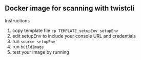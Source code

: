 ## Docker image for scanning with twistcli
Instructions
1. copy template file `cp TEMPLATE_setupEnv setupEnv`
2. edit setupEnv to include your console URL and credentials
3. run `source setupEnv`
4. run `buildImage`
5. test your image by running  
